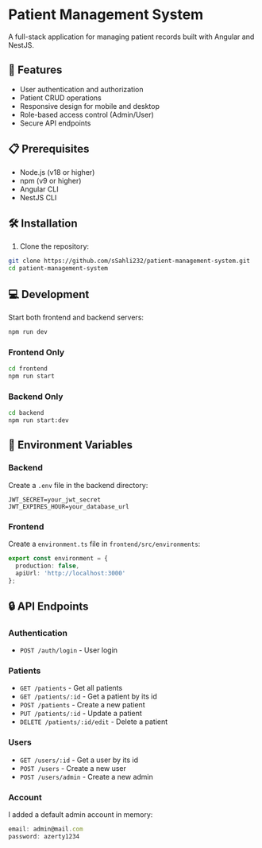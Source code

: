 # Patient Management System

A full-stack application for managing patient records built with Angular and NestJS.

## 🚀 Features

- User authentication and authorization
- Patient CRUD operations
- Responsive design for mobile and desktop
- Role-based access control (Admin/User)
- Secure API endpoints

## 📋 Prerequisites

- Node.js (v18 or higher)
- npm (v9 or higher)
- Angular CLI
- NestJS CLI

## 🛠 Installation

1. Clone the repository:
```bash
git clone https://github.com/sSahli232/patient-management-system.git
cd patient-management-system
```

## 💻 Development

Start both frontend and backend servers:
```bash
npm run dev
```

### Frontend Only
```bash
cd frontend
npm run start
```

### Backend Only
```bash
cd backend
npm run start:dev
```

## 🔑 Environment Variables

### Backend
Create a `.env` file in the backend directory:
```env
JWT_SECRET=your_jwt_secret
JWT_EXPIRES_HOUR=your_database_url
```

### Frontend
Create a `environment.ts` file in `frontend/src/environments`:
```typescript
export const environment = {
  production: false,
  apiUrl: 'http://localhost:3000'
};
```

## 🔒 API Endpoints

### Authentication
- `POST /auth/login` - User login

### Patients
- `GET /patients` - Get all patients
- `GET /patients/:id` - Get a patient by its id
- `POST /patients` - Create a new patient
- `PUT /patients/:id` - Update a patient
- `DELETE /patients/:id/edit` - Delete a patient

### Users
- `GET /users/:id` - Get a user by its id
- `POST /users` - Create a new user
- `POST /users/admin` - Create a new admin


### Account
I added a default admin account in memory:
```typescript
email: admin@mail.com
password: azerty1234
```
